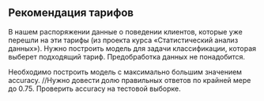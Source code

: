 ## Рекомендация тарифов
В нашем распоряжении данные о поведении клиентов, которые уже перешли на эти тарифы (из проекта курса «Статистический анализ данных»). Нужно построить модель для задачи классификации, которая выберет подходящий тариф. Предобработка данных не понадобится.

Необходимо построить модель с максимально большим значением accuracy. //Нужно довести долю правильных ответов по крайней мере до 0.75. Проверить accuracy на тестовой выборке.
